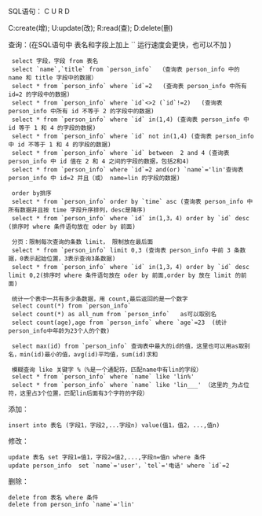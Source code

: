#
SQL语句： C U R D

 C:create(增);  U:update(改);  R:read(查);  D:delete(删)

查询：(在SQL语句中 表名和字段上加上  `` 运行速度会更快，也可以不加 )

     select 字段，字段 from 表名 
     select `name`,`title` from `person_info`  （查询表 person_info 中的 name 和 title 字段中的数据）
     select * from `person_info` where `id`=2   (查询表 person_info 中所有 id=2 的字段中的数据)
     select * from `person_info` where `id`<>2 (`id`!=2)   (查询表 person_info 中所有 id 不等于 2 的字段中的数据)
     select * from `person_info` where `id` in(1,4) (查询表 person_info 中 id 等于 1 和 4 的字段的数据)
     select * from `person_info` where `id` not in(1,4) (查询表 person_info 中 id 不等于 1 和 4 的字段的数据)
     select * from `person_info` where `id` between  2 and 4 (查询表 person_info 中 id 值在 2 和 4 之间的字段的数据，包括2和4)
     select * from `person_info` where `id`=2 and(or) `name`='lin'查询表 person_info 中 id=2 并且（或） name=lin 的字段的数据)

     order by排序
     select * from `person_info` order by `time` asc (查询表 person_info 中所有数据并且按 time 字段升序排列，desc是降序)
     select * from `person_info` where `id` in(1,3，4) order by `id` desc (排序时 where 条件语句放在 oder by 前面)

     分页：限制每次查询的条数 limit， 限制放在最后面
     select * from `person_info` limit 0,3 (查询表 person_info 中前 3 条数据，0表示起始位置，3表示查询3条数据)
     select * from `person_info` where `id` in(1,3，4) order by `id` desc limit 0,2(排序时 where 条件语句放在 oder by 前面,order by 放在 limit 的前面)

     统计一个表中一共有多少条数据，用 count,最后返回的是一个数字
     select count(*) from `person_info`
     select count(*) as all_num from `person_info`   as可以取别名
     select count(age),age from `person_info` where `age`=23  (统计person_info中年龄为23个人的个数)

     select max(id) from `person_info` 查询表中最大的id的值，这里也可以用as取别名，min(id)最小的值，avg(id)平均值，sum(id)求和
     
     模糊查询 like 关键字 %（%是一个通配符，匹配name中有lin的字段）
     select * from `person_info` where `name` like 'lin%'
     select * from `person_info` where `name` like 'lin___' （这里的_为占位符，这里占3个位置，匹配lin后面有3个字符的字段）

添加：

    insert into 表名 (字段1，字段2,...字段n) value(值1，值2，...,值n)

修改：

    update 表名 set 字段1=值1，字段2=值2,...,字段n=值n where 条件
    update person_info  set `name`='user'，`tel`='电话' where `id`=2
删除：

    delete from 表名 where 条件
    delete from person_info `name`='lin'
    
    
      